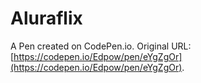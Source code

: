 # Aluraflix

A Pen created on CodePen.io. Original URL: [https://codepen.io/Edpow/pen/eYgZgOr](https://codepen.io/Edpow/pen/eYgZgOr).



